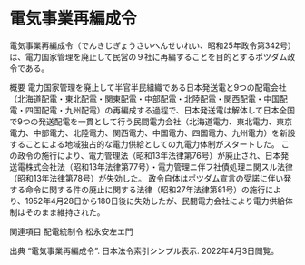 # 電気事業再編成令

電気事業再編成令（でんきじぎょうさいへんせいれい、昭和25年政令第342号）は、電力国家管理を廃止して民営の９社に再編することを目的とするポツダム政令である。

概要
電力国家管理を廃止して半官半民組織である日本発送電と9つの配電会社（北海道配電・東北配電・関東配電・中部配電・北陸配電・関西配電・中国配電・四国配電・九州配電）の再編成する過程で、日本発送電は解体して日本全国で9つの発送配電を一貫として行う民間電力会社（北海道電力、東北電力、東京電力、中部電力、北陸電力、関西電力、中国電力、四国電力、九州電力）を新設することによる地域独占的な電力供給としての九電力体制がスタートした。
この政令の施行により、電力管理法（昭和13年法律第76号）が廃止され、日本発送電株式会社法（昭和13年法律第77号）・電力管理ニ伴フ社債処理ニ関スル法律（昭和13年法律第78号）が失効した。
政令自体はポツダム宣言の受諾に伴い発する命令に関する件の廃止に関する法律（昭和27年法律第81号）の施行により、1952年4月28日から180日後に失効したが、民間電力会社により電力供給体制はそのまま維持された。

関連項目
配電統制令
松永安左エ門

出典
“電気事業再編成令”.   日本法令索引シンプル表示. 2022年4月3日閲覧。